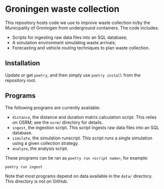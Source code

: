 # Groningen waste collection

This repository hosts code we use to improve waste collection in/by the Municipality of Groningen from underground containers.
The code includes:

- Scripts for ingesting raw data files into an SQL database;
- A simulation environment simulating waste arrivals;
- Forecasting and vehicle routing techniques to plan waste collection.

## Installation

Update or get `poetry`, and then simply use `poetry install` from the repository root.

## Programs

The following programs are currently available:

- `distance`, the distance and duration matrix calculation script.
  This relies on OSRM; see the `osrm/` directory for details.
- `ingest`, the ingestion script.
  This script ingests raw data files into an SQL database.
- `simulate`, the simulation runscript.
  This script runs a single simulation using a given collection strategy.
- `analyze`, the analysis script.

These programs can be ran as `poetry run <script name>`, for example:
```shell
poetry run ingest
```

Note that most programs depend on data available in the `data/` directory.
This directory is not on GitHub.
